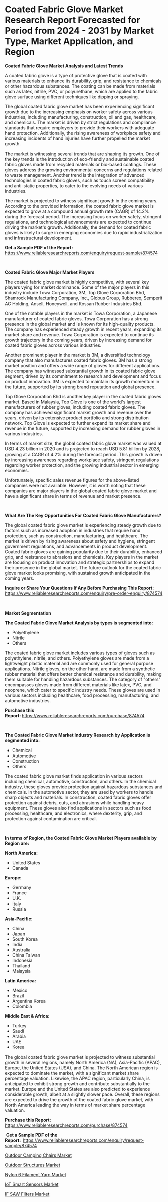 <p><h1>Coated Fabric Glove Market Research Report Forecasted for Period from 2024 -  2031 by Market Type, Market Application, and Region</h1></p><p><strong>Coated Fabric Glove Market Analysis and Latest Trends</strong></p>
<p><p>A coated fabric glove is a type of protective glove that is coated with various materials to enhance its durability, grip, and resistance to chemicals or other hazardous substances. The coating can be made from materials such as latex, nitrile, PVC, or polyurethane, which are applied to the fabric glove surface using different techniques like dipping or spraying.</p><p>The global coated fabric glove market has been experiencing significant growth due to the increasing emphasis on worker safety across various industries, including manufacturing, construction, oil and gas, healthcare, and chemicals. The market is driven by strict regulations and compliance standards that require employers to provide their workers with adequate hand protection. Additionally, the rising awareness of workplace safety and increasing incidents of hand injuries have further propelled the market growth.</p><p>The market is witnessing several trends that are shaping its growth. One of the key trends is the introduction of eco-friendly and sustainable coated fabric gloves made from recycled materials or bio-based coatings. These gloves address the growing environmental concerns and regulations related to waste management. Another trend is the integration of advanced technologies in coated fabric gloves, such as touch screen compatibility and anti-static properties, to cater to the evolving needs of various industries.</p><p>The market is projected to witness significant growth in the coming years. According to the provided information, the coated fabric glove market is expected to grow at a compound annual growth rate (CAGR) of 14.2% during the forecast period. The increasing focus on worker safety, stringent regulations, and technological advancements are expected to continue driving the market's growth. Additionally, the demand for coated fabric gloves is likely to surge in emerging economies due to rapid industrialization and infrastructural development.</p></p>
<p><strong>Get a Sample PDF of the Report:&nbsp;</strong> <a href="https://www.reliableresearchreports.com/enquiry/request-sample/874574">https://www.reliableresearchreports.com/enquiry/request-sample/874574</a></p>
<p>&nbsp;</p>
<p><strong>Coated Fabric Glove Major Market Players</strong></p>
<p><p>The coated fabric glove market is highly competitive, with several key players vying for market dominance. Some of the major players in this industry include Towa Corporation, 3M, Top Glove Corporation Bhd, Shamrock Manufacturing Company, Inc., Globus Group, Rubberex, Semperit AG Holding, Ansell, Honeywell, and Kossan Rubber Industries Bhd.</p><p>One of the notable players in the market is Towa Corporation, a Japanese manufacturer of coated fabric gloves. Towa Corporation has a strong presence in the global market and is known for its high-quality products. The company has experienced steady growth in recent years, expanding its market share and revenue. Towa Corporation is expected to continue its growth trajectory in the coming years, driven by increasing demand for coated fabric gloves across various industries.</p><p>Another prominent player in the market is 3M, a diversified technology company that also manufactures coated fabric gloves. 3M has a strong market position and offers a wide range of gloves for different applications. The company has witnessed substantial growth in its coated fabric glove segment, driven by its commitment to research and development and focus on product innovation. 3M is expected to maintain its growth momentum in the future, supported by its strong brand reputation and global presence.</p><p>Top Glove Corporation Bhd is another key player in the coated fabric gloves market. Based in Malaysia, Top Glove is one of the world's largest manufacturers of rubber gloves, including coated fabric gloves. The company has achieved significant market growth and revenue over the years, driven by its extensive product portfolio and strong distribution network. Top Glove is expected to further expand its market share and revenue in the future, supported by increasing demand for rubber gloves in various industries.</p><p>In terms of market size, the global coated fabric glove market was valued at USD 4.23 billion in 2020 and is projected to reach USD 5.81 billion by 2028, growing at a CAGR of 4.2% during the forecast period. This growth is driven by increasing awareness regarding workplace safety, stringent regulations regarding worker protection, and the growing industrial sector in emerging economies.</p><p>Unfortunately, specific sales revenue figures for the above-listed companies were not available. However, it is worth noting that these companies are major players in the global coated fabric glove market and have a significant share in terms of revenue and market presence.</p></p>
<p>&nbsp;</p>
<p><strong>What Are The Key Opportunities For Coated Fabric Glove Manufacturers?</strong></p>
<p><p>The global coated fabric glove market is experiencing steady growth due to factors such as increased adoption in industries that require hand protection, such as construction, manufacturing, and healthcare. The market is driven by rising awareness about safety and hygiene, stringent government regulations, and advancements in product development. Coated fabric gloves are gaining popularity due to their durability, enhanced grip, and resistance to abrasions and chemicals. Key players in the market are focusing on product innovation and strategic partnerships to expand their presence in the global market. The future outlook for the coated fabric glove market looks promising, with sustained growth anticipated in the coming years.</p></p>
<p><strong>Inquire or Share Your Questions If Any Before Purchasing This Report:</strong> <a href="https://www.reliableresearchreports.com/enquiry/pre-order-enquiry/874574">https://www.reliableresearchreports.com/enquiry/pre-order-enquiry/874574</a></p>
<p>&nbsp;</p>
<p><strong>Market Segmentation</strong></p>
<p><strong>The Coated Fabric Glove Market Analysis by types is segmented into:</strong></p>
<p><ul><li>Polyethylene</li><li>Nitrile</li><li>Others</li></ul></p>
<p><p>The coated fabric glove market includes various types of gloves such as polyethylene, nitrile, and others. Polyethylene gloves are made from a lightweight plastic material and are commonly used for general purpose applications. Nitrile gloves, on the other hand, are made from a synthetic rubber material that offers better chemical resistance and durability, making them suitable for handling hazardous substances. The category of "others" encompasses gloves made from different materials like latex, PVC, and neoprene, which cater to specific industry needs. These gloves are used in various sectors including healthcare, food processing, manufacturing, and automotive industries.</p></p>
<p><strong>Purchase this Report:&nbsp;</strong><a href="https://www.reliableresearchreports.com/purchase/874574">https://www.reliableresearchreports.com/purchase/874574</a></p>
<p>&nbsp;</p>
<p><strong>The Coated Fabric Glove Market Industry Research by Application is segmented into:</strong></p>
<p><ul><li>Chemical</li><li>Automotive</li><li>Construction</li><li>Others</li></ul></p>
<p><p>The coated fabric glove market finds application in various sectors including chemical, automotive, construction, and others. In the chemical industry, these gloves provide protection against hazardous substances and chemicals. In the automotive sector, they are used by workers to handle sharp objects and materials. In construction, coated fabric gloves offer protection against debris, cuts, and abrasions while handling heavy equipment. These gloves also find applications in sectors such as food processing, healthcare, and electronics, where dexterity, grip, and protection against contamination are critical.</p></p>
<p>&nbsp;</p>
<p><strong>In terms of Region, the Coated Fabric Glove Market Players available by Region are:</strong></p>
<p>
    <p> <strong> North America: </strong>
        <ul>
            <li>United States</li>
            <li>Canada</li>
        </ul>
        </p> 
    <p> <strong> Europe: </strong>
        <ul>
            <li>Germany</li>
            <li>France</li>
            <li>U.K.</li>
            <li>Italy</li>
            <li>Russia</li>
        </ul>
        </p> 
    <p> <strong> Asia-Pacific: </strong>
        <ul>
            <li>China</li>
            <li>Japan</li>
            <li>South Korea</li>
            <li>India</li>
            <li>Australia</li>
            <li>China Taiwan</li>
            <li>Indonesia</li>
            <li>Thailand</li>
            <li>Malaysia</li>
        </ul>
        </p> 
    <p> <strong> Latin America: </strong>
        <ul>
            <li>Mexico</li>
            <li>Brazil</li>
            <li>Argentina Korea</li>
            <li>Colombia</li>
        </ul>
        </p> 
    <p> <strong> Middle East & Africa: </strong>
        <ul>
            <li>Turkey</li>
            <li>Saudi</li>
            <li>Arabia</li>
            <li>UAE</li>
            <li>Korea</li>
        </ul>
    </p>
    </p>
<p><p>The global coated fabric glove market is projected to witness substantial growth in several regions, namely North America (NA), Asia-Pacific (APAC), Europe, the United States (USA), and China. The North American region is expected to dominate the market, with a significant market share percentage valuation. Likewise, the APAC region, particularly China, is anticipated to exhibit strong growth and contribute substantially to the market. Europe and the United States are also predicted to experience considerable growth, albeit at a slightly slower pace. Overall, these regions are expected to drive the growth of the coated fabric glove market, with North America leading the way in terms of market share percentage valuation.</p></p>
<p><strong>Purchase this Report: </strong><a href="https://www.reliableresearchreports.com/purchase/874574">https://www.reliableresearchreports.com/purchase/874574</a></p>
<p>&nbsp;<strong>Get a Sample PDF of the Report:&nbsp;&nbsp;</strong><a href="https://www.reliableresearchreports.com/enquiry/request-sample/874574">https://www.reliableresearchreports.com/enquiry/request-sample/874574</a></p>
<p><strong></strong></p>
<p><p><a href="https://medium.com/@craigholmes62/outdoor-camping-chairs-market-competitive-analysis-market-trends-and-forecast-to-2031-5467edc5f455">Outdoor Camping Chairs Market</a></p><p><a href="https://medium.com/@craigholmes62/analyzing-outdoor-structures-market-global-industry-perspective-and-forecast-2024-to-2031-a2e3cd67a6f5">Outdoor Structures Market</a></p><p><a href="https://github.com/biheemgalvinlouises6hokrh3h/Market-Research-Report-List-1/blob/main/nylon-6-filament-yarn-market.md">Nylon 6 Filament Yarn Market</a></p><p><a href="https://github.com/brenzgnarento/Market-Research-Report-List-1/blob/main/iot-smart-sensors-market.md">IoT Smart Sensors Market</a></p><p><a href="https://medium.com/@dessiefadel/if-saw-filters-market-size-cagr-trends-2024-2030-efc3125852a1">IF SAW Filters Market</a></p></p>